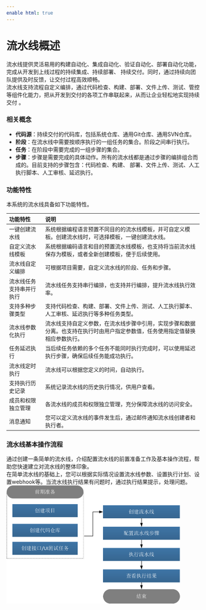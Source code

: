 ```yaml
---
enable html: true
---
```

# 流水线概述

流水线提供灵活易用的构建自动化、集成自动化、验证自动化、部署自动化功能，完成从开发到上线过程的持续集成、持续部署、 持续交付。同时，通过持续向团队提供及时反馈，让交付过程高效顺畅。                 
流水线支持流程自定义编排，通过代码检查、构建、部署、文件上传、测试、管控等组件化能力，把从开发到交付的各项工作串联起来，从而让企业轻松地实现持续交付 。

### 相关概念
* **代码源**：持续交付的代码库，包括系统仓库、通用Git仓库、通用SVN仓库。
* **阶段**：在流水线中需要按顺序执行的一组任务的集合。阶段之间串行执行。
* **任务**：在阶段中需要完成的一组步骤的集合。 
* **步骤**：步骤是需要完成的具体动作。所有的流水线都是通过步骤的编排组合而成的。目前支持的步骤包含：代码检查、构建、 部署、文件上传、测试、人工执行脚本、人工审核、延迟执行。

### 功能特性                  
本系统的流水线具备如下功能特性。                   

|功能特性|说明|
|:--------- |:-------- |
|一键创建流水线|系统根据编程语言预置不同目的的流水线模板，并可自定义模板。创建流水线时，可选择模板，一键创建流水线。|
|自定义流水线模板|系统根据编码语言和目的预置流水线模板，也支持将当前流水线保存为模板，或者全新创建模板，便于后续使用。|
|流水线自定义编排|可根据项目需要，自定义流水线的阶段、任务和步骤。|
|流水线任务支持串并行执行|流水线任务支持串行编排，也支持并行编排，提升流水线执行效率。|
|支持多种步骤类型|支持代码检查、构建、部署、文件上传、测试、人工执行脚本、人工审核、延迟执行等多种任务类型。|
|流水线参数化执行|流水线支持自定义参数，在流水线步骤中引用，实现步骤和数据分离。也支持在执行时由用户指定参数值，任务使用指定值替换相应参数执行。|
|任务延迟执行|当后续任务依赖的多个任务不能同时执行完成时，可以使用延迟执行步骤，确保后续任务能成功执行。|
|流水线定时执行|流水线可以根据您定义的时间，自动执行。| 
|支持执行历史记录|系统记录流水线的历史执行情况，供用户查看。|
|成员和权限独立管理|各流水线的成员和权限独立管理，充分保障流水线的访问安全。|
|消息通知|您可以定义流水线的事件发生后，通过邮件通知流水线创建者和执行者。|

### 流水线基本操作流程                     
通过创建一条简单的流水线，介绍配置流水线的前置准备工作及基本操作流程，帮助您快速建立对流水线的整体印象。      
在简单流水线的基础上，您可以根据实际情况设置流水线参数、设置执行计划、设置webhook等。当流水线执行结果有问题时，通过执行结果提示，处理问题。                       
<img src="fig/流水线流程.png" style="zoom:50%">

